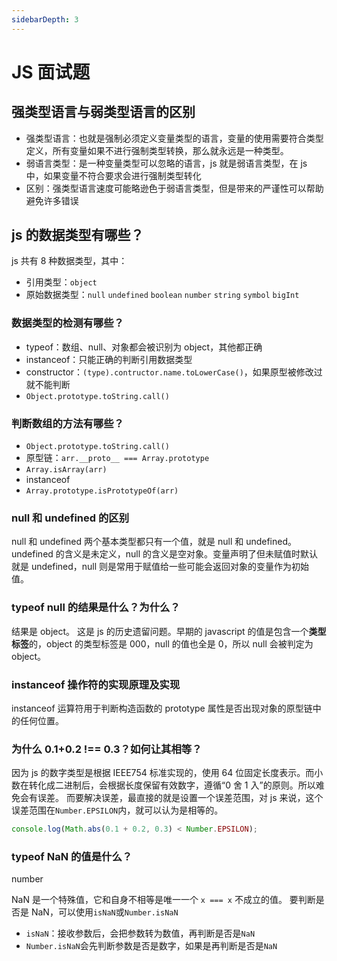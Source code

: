 ```yaml
---
sidebarDepth: 3
---
```


# JS 面试题

## 强类型语言与弱类型语言的区别

- 强类型语言：也就是强制必须定义变量类型的语言，变量的使用需要符合类型定义，所有变量如果不进行强制类型转换，那么就永远是一种类型。
- 弱语言类型：是一种变量类型可以忽略的语言，js 就是弱语言类型，在 js 中，如果变量不符合要求会进行强制类型转化
- 区别：强类型语言速度可能略逊色于弱语言类型，但是带来的严谨性可以帮助避免许多错误

## js 的数据类型有哪些？

js 共有 8 种数据类型，其中：

- 引用类型：`object`
- 原始数据类型：`null` `undefined` `boolean` `number` `string` `symbol` `bigInt`

### 数据类型的检测有哪些？

- typeof：数组、null、对象都会被识别为 object，其他都正确
- instanceof：只能正确的判断引用数据类型
- constructor：`(type).contructor.name.toLowerCase()`，如果原型被修改过就不能判断
- `Object.prototype.toString.call()`

### 判断数组的方法有哪些？

- `Object.prototype.toString.call()`
- 原型链：`arr.__proto__ === Array.prototype`
- `Array.isArray(arr)`
- instanceof
- `Array.prototype.isPrototypeOf(arr)`

### null 和 undefined 的区别

null 和 undefined 两个基本类型都只有一个值，就是 null 和 undefined。
undefined 的含义是未定义，null 的含义是空对象。变量声明了但未赋值时默认就是 undefined，null 则是常用于赋值给一些可能会返回对象的变量作为初始值。

### typeof null 的结果是什么？为什么？

结果是 object。
这是 js 的历史遗留问题。早期的 javascript 的值是包含一个**类型标签**的，object 的类型标签是 000，null 的值也全是 0，所以 null 会被判定为 object。

### instanceof 操作符的实现原理及实现

instanceof 运算符用于判断构造函数的 prototype 属性是否出现对象的原型链中的任何位置。

### 为什么 0.1+0.2 !== 0.3？如何让其相等？

因为 js 的数字类型是根据 IEEE754 标准实现的，使用 64 位固定长度表示。而小数在转化成二进制后，会根据长度保留有效数字，遵循“0 舍 1 入”的原则。所以难免会有误差。
而要解决误差，最直接的就是设置一个误差范围，对 js 来说，这个误差范围在`Number.EPSILON`内，就可以认为是相等的。

```js
console.log(Math.abs(0.1 + 0.2, 0.3) < Number.EPSILON);
```

### typeof NaN 的值是什么？

number

NaN 是一个特殊值，它和自身不相等是唯一一个 `x === x` 不成立的值。
要判断是否是 NaN，可以使用`isNaN`或`Number.isNaN`

- `isNaN`：接收参数后，会把参数转为数值，再判断是否是`NaN`
- `Number.isNaN`会先判断参数是否是数字，如果是再判断是否是`NaN`
